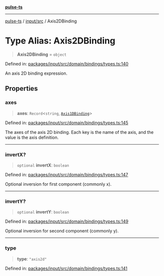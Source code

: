 [**pulse-ts**](../../../README.md)

***

[pulse-ts](../../../README.md) / [input/src](../README.md) / Axis2DBinding

# Type Alias: Axis2DBinding

> **Axis2DBinding** = `object`

Defined in: [packages/input/src/domain/bindings/types.ts:140](https://github.com/jlehett/pulse-ts/blob/4869ef2c4af7bf37d31e2edd2d6d1ba148133fb2/packages/input/src/domain/bindings/types.ts#L140)

An axis 2D binding expression.

## Properties

### axes

> **axes**: `Record`\<`string`, [`Axis1DBinding`](Axis1DBinding.md)\>

Defined in: [packages/input/src/domain/bindings/types.ts:145](https://github.com/jlehett/pulse-ts/blob/4869ef2c4af7bf37d31e2edd2d6d1ba148133fb2/packages/input/src/domain/bindings/types.ts#L145)

The axes of the axis 2D binding. Each key is the name of the axis, and the value is the axis definition.

***

### invertX?

> `optional` **invertX**: `boolean`

Defined in: [packages/input/src/domain/bindings/types.ts:147](https://github.com/jlehett/pulse-ts/blob/4869ef2c4af7bf37d31e2edd2d6d1ba148133fb2/packages/input/src/domain/bindings/types.ts#L147)

Optional inversion for first component (commonly x).

***

### invertY?

> `optional` **invertY**: `boolean`

Defined in: [packages/input/src/domain/bindings/types.ts:149](https://github.com/jlehett/pulse-ts/blob/4869ef2c4af7bf37d31e2edd2d6d1ba148133fb2/packages/input/src/domain/bindings/types.ts#L149)

Optional inversion for second component (commonly y).

***

### type

> **type**: `"axis2d"`

Defined in: [packages/input/src/domain/bindings/types.ts:141](https://github.com/jlehett/pulse-ts/blob/4869ef2c4af7bf37d31e2edd2d6d1ba148133fb2/packages/input/src/domain/bindings/types.ts#L141)
